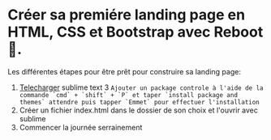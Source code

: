 Créer sa premiére landing page en HTML, CSS et Bootstrap avec Reboot 🚀.
=======================================================================
Les différentes étapes pour être prêt pour construire sa landing page:

1. [Telecharger](https://www.sublimetext.com/3) sublime text 3
```Ajouter un package controle à l'aide de la commande `cmd` + `shift` + `P` et taper `install package and themes` attendre puis tapper `Emmet` pour effectuer l'installation```
2. Créer un fichier index.html dans le dossier de son choix et l'ouvrir avec sublime
3. Commencer la journée serrainement
